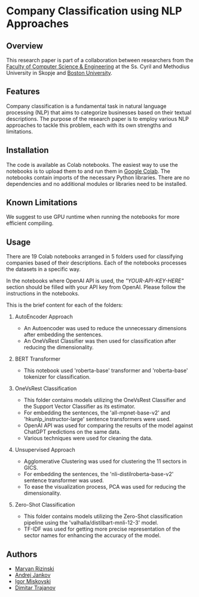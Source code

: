# Company Classification using NLP Approaches

## Overview

This research paper is part of a collaboration between researchers from the [Faculty of Computer Science & Engineering](https://www.finki.ukim.mk/en) at the
Ss. Cyril and Methodius University in Skopje and [Boston University](http://www.bu.edu/).

## Features

Company classification is a fundamental task in natural language processing (NLP) that aims to categorize businesses based on their textual descriptions. The purpose of the research paper is to employ various NLP approaches to tackle this problem, each with its own strengths and limitations.

## Installation

The code is available as Colab notebooks. The easiest way to use the notebooks is to upload them to and run them in [Google Colab](https://research.google.com/colaboratory). The notebooks contain imports of the necessary Python libraries. There are no dependencies and no additional modules or libraries need to be installed.

## Known Limitations

We suggest to use GPU runtime when running the notebooks for more efficient compiling.

## Usage

There are 19 Colab notebooks arranged in 5 folders used for classifying companies based of their descriptions. Each of the notebooks processes the datasets in a specific way. 

In the notebooks where OpenAI API is used, the _"YOUR-API-KEY-HERE"_ section should be filled with your API key from OpenAI. Please follow the instructions in the notebooks. 

This is the brief content for each of the folders:

1. AutoEncoder Approach
    - An Autoencoder was used to reduce the unnecessary dimensions after embedding the sentences.
    - An OneVsRest Classifier was then used for classification after reducing the dimensionality.

2. BERT Transformer
    - This notebook used 'roberta-base' transformer and 'roberta-base' tokenizer for classification.
  
3. OneVsRest Classification
    - This folder contains models utilizing the OneVsRest Classifier and the Support Vector Classifier as its estimator.
    - For embedding the sentences, the 'all-mpnet-base-v2' and 'hkunlp_instructor-large' sentence transformers were used.
    - OpenAI API was used for comparing the results of the model against ChatGPT predictions on the same data.
    - Various techniques were used for cleaning the data.

4. Unsupervised Approach
    - Agglomerative Clustering was used for clustering the 11 sectors in GICS.
    - For embedding the sentences, the 'nli-distilroberta-base-v2' sentence transformer was used.
    - To ease the visualization process, PCA was used for reducing the dimensionality.

5. Zero-Shot Classification
    - This folder contains models utilizing the Zero-Shot classification pipeline using the 'valhalla/distilbart-mnli-12-3' model.
    - TF-IDF was used for getting more precise representation of the sector names for enhancing the accuracy of the model.

## Authors

- [Maryan Rizinski](https://github.com/rizinski)
- [Andrej Jankov](https://github.com/nubs4dayz)
- [Igor Miskovski](https://github.com/igormis)
- [Dimitar Trajanov](https://github.com/trajanov)
